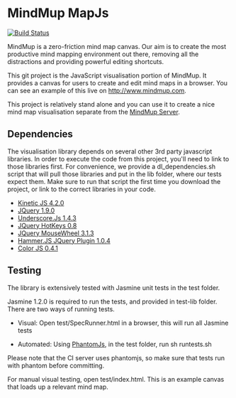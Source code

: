 MindMup MapJs
=============

[![Build Status](https://api.travis-ci.org/mindmup/mapjs.png)](http://travis-ci.org/mindmup/mapjs)

MindMup is a zero-friction mind map canvas. Our aim is to create the most productive mind mapping environment out there, removing
all the distractions and providing powerful editing shortcuts. 

This git project is the JavaScript visualisation portion of MindMup. It provides a canvas for users to create and edit
mind maps in a browser. You can see an example of this live on http://www.mindmup.com.

This project is relatively stand alone and you can use it to create a nice mind map visualisation separate from the 
[MindMup Server](http://github.com/mindmup/mindmup).


Dependencies
------------

The visualisation library depends on several other 3rd party javascript libraries. In order to execute the code from this project, you'll need
to link to those libraries first. For convenience, we provide a dl_dependencies.sh script that will pull those libraries and put in the lib folder,
where our tests expect them. Make sure to run that script the first time you download the project, or link to the correct libraries in your code.

- [Kinetic JS 4.2.0](http://kineticjs.com/)
- [JQuery 1.9.0](http://jquery.com/)
- [Underscore.Js 1.4.3](http://underscorejs.org/)
- [JQuery HotKeys 0.8](http://jquery.com/)
- [JQuery MouseWheel 3.1.3](https://github.com/brandonaaron/jquery-mousewheel/)
- [Hammer.JS JQuery Plugin 1.0.4](http://eightmedia.github.com/hammer.js)
- [Color JS 0.4.1](https://github.com/harthur/color)

Testing
-------

The library is extensively tested with Jasmine unit tests in the test folder. 

Jasmine 1.2.0 is required to run the tests, and provided in test-lib folder. There are two ways of running tests.

- Visual: Open test/SpecRunner.html in a browser, this will run all Jasmine tests

- Automated: Using [PhantomJs](phantomjs.org), in the test folder, run
      sh runtests.sh

Please note that the CI server uses phantomjs, so make sure that tests run with phantom before committing. 
    
For manual visual testing, open test/index.html. This is an example canvas that loads up a relevant mind map.

